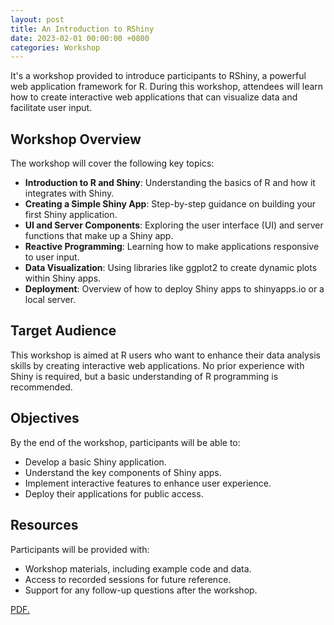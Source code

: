 ```yaml
---
layout: post
title: An Introduction to RShiny
date: 2023-02-01 00:00:00 +0800
categories: Workshop
---
```


It's a workshop provided to introduce participants to RShiny, a powerful web application framework for R. During this workshop, attendees will learn how to create interactive web applications that can visualize data and facilitate user input.

## Workshop Overview

The workshop will cover the following key topics:

- **Introduction to R and Shiny**: Understanding the basics of R and how it integrates with Shiny.
- **Creating a Simple Shiny App**: Step-by-step guidance on building your first Shiny application.
- **UI and Server Components**: Exploring the user interface (UI) and server functions that make up a Shiny app.
- **Reactive Programming**: Learning how to make applications responsive to user input.
- **Data Visualization**: Using libraries like ggplot2 to create dynamic plots within Shiny apps.
- **Deployment**: Overview of how to deploy Shiny apps to shinyapps.io or a local server.

## Target Audience

This workshop is aimed at R users who want to enhance their data analysis skills by creating interactive web applications. No prior experience with Shiny is required, but a basic understanding of R programming is recommended.

## Objectives

By the end of the workshop, participants will be able to:

- Develop a basic Shiny application.
- Understand the key components of Shiny apps.
- Implement interactive features to enhance user experience.
- Deploy their applications for public access.

## Resources

Participants will be provided with:

- Workshop materials, including example code and data.
- Access to recorded sessions for future reference.
- Support for any follow-up questions after the workshop.

<a href="//JeromeCY.github.io/PDF/2023-02-01-IntroductionRShiny.pdf" target="_blank">PDF.</a>

